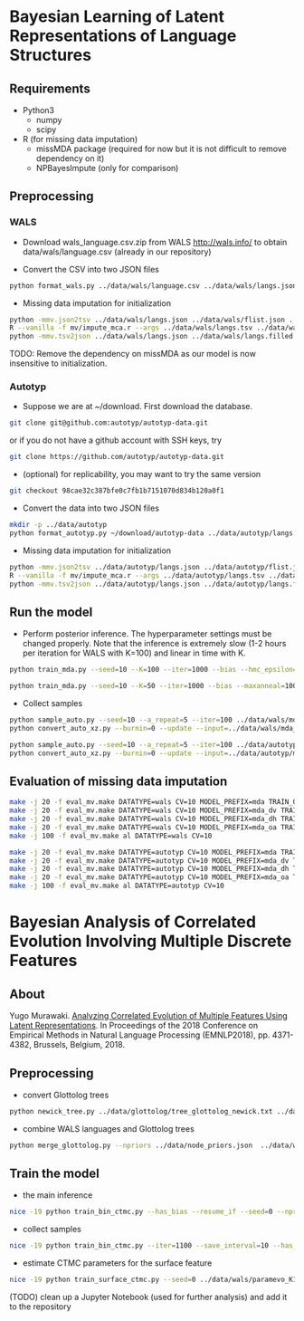 # Bayesian Learning of Latent Representations of Language Structures

## Requirements

- Python3
  - numpy
  - scipy
- R (for missing data imputation)
  - missMDA package (required for now but it is not difficult to remove dependency on it)
  - NPBayesImpute (only for comparison)
 
## Preprocessing

### WALS

- Download wals_language.csv.zip from WALS http://wals.info/ to obtain data/wals/language.csv (already in our repository)

- Convert the CSV into two JSON files

```sh
python format_wals.py ../data/wals/language.csv ../data/wals/langs.json ../data/wals/flist.json
```

- Missing data imputation for initialization

```sh
python -mmv.json2tsv ../data/wals/langs.json ../data/wals/flist.json ../data/wals/langs.tsv
R --vanilla -f mv/impute_mca.r --args ../data/wals/langs.tsv ../data/wals/langs.filled.tsv
python -mmv.tsv2json ../data/wals/langs.json ../data/wals/langs.filled.tsv ../data/wals/flist.json ../data/wals/langs.filled.json
```

TODO: Remove the dependency on missMDA as our model is now insensitive to initialization.

### Autotyp

- Suppose we are at ~/download. First download the database.
  
```sh
git clone git@github.com:autotyp/autotyp-data.git
```
or if you do not have a github account with SSH keys, try
```sh
git clone https://github.com/autotyp/autotyp-data.git
```

- (optional) for replicability, you may want to try the same version
```sh
git checkout 98cae32c387bfe0c7fb1b7151070d834b120a0f1
```

- Convert the data into two JSON files

```sh
mkdir -p ../data/autotyp
python format_autotyp.py ~/download/autotyp-data ../data/autotyp/langs.json ../data/autotyp/flist.json
```

- Missing data imputation for initialization

```sh
python -mmv.json2tsv ../data/autotyp/langs.json ../data/autotyp/flist.json ../data/autotyp/langs.tsv
R --vanilla -f mv/impute_mca.r --args ../data/autotyp/langs.tsv ../data/autotyp/langs.filled.tsv
python -mmv.tsv2json ../data/autotyp/langs.json ../data/autotyp/langs.filled.tsv ../data/autotyp/flist.json ../data/autotyp/langs.filled.json
```
 
## Run the model

- Perform posterior inference. The hyperparameter settings must be changed properly. Note that the inference is extremely slow (1-2 hours per iteration for WALS with K=100) and linear in time with K.

```sh
python train_mda.py --seed=10 --K=100 --iter=1000 --bias --hmc_epsilon=0.025 --maxanneal=100 --norm_sigma=10.0 --gamma_scale=1.0 --resume_if --output ../data/wals/mda_K100.pkl ../data/wals/langs.filled.json ../data/wals/flist.json
```

```sh
python train_mda.py --seed=10 --K=50 --iter=1000 --bias --maxanneal=100 --norm_sigma=10.0 --gamma_scale=1.0 --resume_if --output ../data/autotyp/mda_K50.pkl ../data/autotyp/langs.filled.json ../data/autotyp/flist.json
```

- Collect samples

```sh
python sample_auto.py --seed=10 --a_repeat=5 --iter=100 ../data/wals/mda_K100.pkl.final - | bzip2 -c > ../data/wals/mda_K100.xz.json.bz2
python convert_auto_xz.py --burnin=0 --update --input=../data/wals/mda_K100.xz.json.bz2 ../data/wals/langs.filled.json ../data/wals/flist.json > ../data/wals/mda_K100.xz.merged.json
```

```sh
python sample_auto.py --seed=10 --a_repeat=5 --iter=100 ../data/autotyp/mda_K50.pkl.final - | bzip2 -c > ../data/autotyp/mda_K50.xz.json.bz2 &
python convert_auto_xz.py --burnin=0 --update --input=../data/autotyp/mda_K50.xz.json.bz2 ../data/autotyp/langs.filled.json ../data/autotyp/flist.json > ../data/autotyp/mda_K50.xz.merged.json
```

## Evaluation of missing data imputation

```sh
make -j 20 -f eval_mv.make DATATYPE=wals CV=10 MODEL_PREFIX=mda TRAIN_OPTS="--maxanneal=100 --iter=500 --bias --hmc_epsilon=0.025 --norm_sigma=10.0 --gamma_scale=1.0 --resume_if" mda
make -j 20 -f eval_mv.make DATATYPE=wals CV=10 MODEL_PREFIX=mda_dv TRAIN_OPTS="--maxanneal=100 --iter=500 --bias --hmc_epsilon=0.025 --norm_sigma=10.0 --gamma_scale=1.0 --resume_if --drop_vs" mda
make -j 20 -f eval_mv.make DATATYPE=wals CV=10 MODEL_PREFIX=mda_dh TRAIN_OPTS="--maxanneal=100 --iter=500 --bias --hmc_epsilon=0.025 --norm_sigma=10.0 --gamma_scale=1.0 --resume_if --drop_hs" mda
make -j 20 -f eval_mv.make DATATYPE=wals CV=10 MODEL_PREFIX=mda_oa TRAIN_OPTS="--maxanneal=100 --iter=500 --bias --hmc_epsilon=0.025 --norm_sigma=10.0 --gamma_scale=1.0 --resume_if --only_alphas" mda
make -j 100 -f eval_mv.make al DATATYPE=wals CV=10
```

```sh
make -j 20 -f eval_mv.make DATATYPE=autotyp CV=10 MODEL_PREFIX=mda TRAIN_OPTS="--maxanneal=100 --iter=500 --bias --norm_sigma=10.0 --gamma_scale=1.0 --resume_if" mda
make -j 20 -f eval_mv.make DATATYPE=autotyp CV=10 MODEL_PREFIX=mda_dv TRAIN_OPTS="--maxanneal=100 --iter=500 --bias --norm_sigma=10.0 --gamma_scale=1.0 --resume_if --drop_vs" mda
make -j 20 -f eval_mv.make DATATYPE=autotyp CV=10 MODEL_PREFIX=mda_dh TRAIN_OPTS="--maxanneal=100 --iter=500 --bias --norm_sigma=10.0 --gamma_scale=1.0 --resume_if --drop_hs" mda
make -j 20 -f eval_mv.make DATATYPE=autotyp CV=10 MODEL_PREFIX=mda_oa TRAIN_OPTS="--maxanneal=100 --iter=500 --bias --norm_sigma=10.0 --gamma_scale=1.0 --resume_if --only_alphas" mda
make -j 100 -f eval_mv.make al DATATYPE=autotyp CV=10
```


# Bayesian Analysis of Correlated Evolution Involving Multiple Discrete Features

## About

Yugo Murawaki. [Analyzing Correlated Evolution of Multiple Features Using Latent Representations](http://aclweb.org/anthology/D18-1468). In Proceedings of the 2018 Conference on Empirical Methods in Natural Language Processing (EMNLP2018), pp. 4371-4382, Brussels, Belgium, 2018.

## Preprocessing

- convert Glottolog trees

```sh
python newick_tree.py ../data/glottolog/tree_glottolog_newick.txt ../data/glottolog/trees_all.pkl
```

- combine WALS languages and Glottolog trees

```sh
python merge_glottolog.py --npriors ../data/node_priors.json  ../data/wals/langs.json ../data/glottolog/trees_all.pkl ../data/wals/trees_attached.pkl
```

## Train the model

- the main inference

```sh
nice -19 python train_bin_ctmc.py --has_bias --resume_if --seed=0 --npriors ../data/node_priors.json ../data/wals/trees_attached.pkl ../data/wals/mda_K100.0.xz.merged.json ../data/wals/paramevo_K100.0.tree.pkl 2>&1 | tee -a ../data/wals/paramevo_K100.0.tree.log
```

- collect samples

```sh
nice -19 python train_bin_ctmc.py --iter=1100 --save_interval=10 --has_bias --resume ../data/wals/paramevo_K100.0.tree.pkl.final --seed=0 --npriors ../data/node_priors.json ../data/wals/trees_attached.pkl ../data/wals/mda_K100.0.xz.merged.json ../data/wals/paramevo_K100.0.tree_plus.pkl 2>&1 | tee -a ../data/wals/paramevo_K100.0.tree_plus.log
```

- estimate CTMC parameters for the surface feature

```sh
nice -19 python train_surface_ctmc.py --seed=0 ../data/wals/paramevo_K100.0.tree.pkl.final ../data/wals/flist.json ../data/wals/mda_K100.0.xz.merged.json ../data/wals/paramevo_K100.0.surface_tree.pkl 2>&1 | tee ../data/wals/paramevo_K100.0.surface_tree.log
```

(TODO) clean up a Jupyter Notebook (used for further analysis) and add it to the repository
